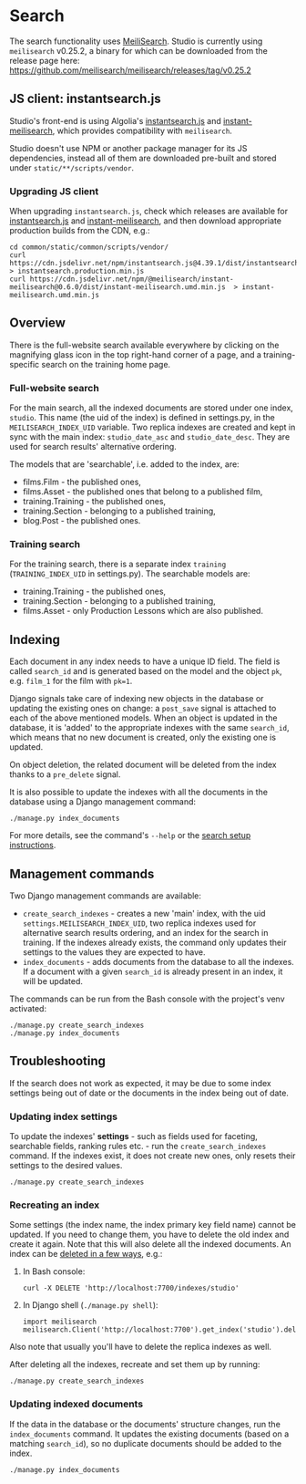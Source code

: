 # Search

The search functionality uses [MeiliSearch](https://github.com/meilisearch/MeiliSearch).
Studio is currently using `meilisearch` v0.25.2, a binary for which can be downloaded from
the release page here:
https://github.com/meilisearch/meilisearch/releases/tag/v0.25.2

## JS client: instantsearch.js

Studio's front-end is using Algolia's [instantsearch.js](https://github.com/algolia/instantsearch.js)
and [instant-meilisearch](https://github.com/meilisearch/instant-meilisearch),
which provides compatibility with `meilisearch`.

Studio doesn't use NPM or another package manager for its JS dependencies,
instead all of them are downloaded pre-built and stored under `static/**/scripts/vendor`.

### Upgrading JS client

When upgrading `instantsearch.js`, check which releases are available for
[instantsearch.js](https://github.com/algolia/instantsearch.js/releases)
and [instant-meilisearch](https://github.com/meilisearch/instant-meilisearch/releases),
and then download appropriate production builds from the CDN, e.g.:

```
cd common/static/common/scripts/vendor/
curl https://cdn.jsdelivr.net/npm/instantsearch.js@4.39.1/dist/instantsearch.production.min.js > instantsearch.production.min.js
curl https://cdn.jsdelivr.net/npm/@meilisearch/instant-meilisearch@0.6.0/dist/instant-meilisearch.umd.min.js  > instant-meilisearch.umd.min.js
```

## Overview
There is the full-website search available everywhere by clicking on the magnifying
glass icon in the top right-hand corner of a page, and a training-specific search on the
training home page.

### Full-website search
For the main search, all the indexed documents are stored under one index, `studio`. This
name (the uid of the index) is defined in settings.py, in the `MEILISEARCH_INDEX_UID`
variable.
Two replica indexes are created and kept in sync with the main index: `studio_date_asc`
and `studio_date_desc`. They are used for search results' alternative ordering.

The models that are 'searchable', i.e. added to the index, are:
 - films.Film - the published ones,
 - films.Asset - the published ones that belong to a published film,
 - training.Training - the published ones,
 - training.Section - belonging to a published training,
 - blog.Post - the published ones.

### Training search
For the training search, there is a separate index `training` (`TRAINING_INDEX_UID`
in settings.py). The searchable models are:
 - training.Training - the published ones,
 - training.Section - belonging to a published training,
 - films.Asset - only Production Lessons which are also published.

## Indexing
Each document in any index needs to have a unique ID field. The field is called `search_id`
and is generated based on the model and the object `pk`, e.g. `film_1` for the film with
`pk=1`.

Django signals take care of indexing new objects in the database or updating the existing
ones on change: a `post_save` signal is attached to each of the above mentioned models.
When an object is updated in the database, it is 'added' to the appropriate indexes with
the same `search_id`, which means that no new document is created, only the existing one
is updated.

On object deletion, the related document will be deleted from the index thanks to a
`pre_delete` signal.

It is also possible to update the indexes with all the documents in the database using a
Django management command:
```
./manage.py index_documents
```
For more details, see the command's `--help` or the
[search setup instructions](#adding-documents-to-the-search-index).

## Management commands
Two Django management commands are available:
 - `create_search_indexes` - creates a new 'main' index, with the uid `settings.MEILISEARCH_INDEX_UID`,
 two replica indexes used for alternative search results ordering, and an index for the
 search in training.
 If the indexes already exists, the command only updates their settings to the values they
 are expected to have.
 - `index_documents` - adds documents from the database to all the indexes.
 If a document with a given `search_id` is already present in an index, it will be updated.

The commands can be run from the Bash console with the project's venv activated:
```
./manage.py create_search_indexes
./manage.py index_documents
```

## Troubleshooting
If the search does not work as expected, it may be due to some index settings being out of
date or the documents in the index being out of date.

### Updating index settings
To update the indexes' **settings** - such as fields used for faceting, searchable fields,
ranking rules etc. - run the `create_search_indexes` command. If the indexes exist, it does
not create new ones, only resets their settings to the desired values.
```
./manage.py create_search_indexes
```

### Recreating an index
Some settings (the index name, the index primary key field name) cannot be updated.
If you need to change them, you have to delete the old index and create it again.
Note that this will also delete all the indexed documents.
An index can be [deleted in a few ways](https://docs.meilisearch.com/references/indexes.html#delete-an-index),
e.g.:
 1. In Bash console:
     ```
    curl -X DELETE 'http://localhost:7700/indexes/studio'
     ```
 2. In Django shell (`./manage.py shell`):
     ```
    import meilisearch
    meilisearch.Client('http://localhost:7700').get_index('studio').delete()
     ```
Also note that usually you'll have to delete the replica indexes as well.

After deleting all the indexes, recreate and set them up by running:
```
./manage.py create_search_indexes
```

### Updating indexed documents
If the data in the database or the documents' structure changes, run the `index_documents`
command. It updates the existing documents (based on a matching `search_id`), so no duplicate
documents should be added to the index.
```
./manage.py index_documents
```
